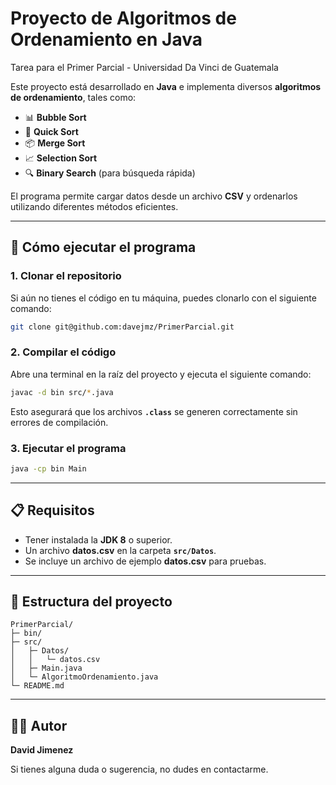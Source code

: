 # Proyecto de Algoritmos de Ordenamiento en Java

Tarea para el Primer Parcial - Universidad Da Vinci de Guatemala

Este proyecto está desarrollado en **Java** e implementa diversos **algoritmos de ordenamiento**, tales como:

- 📊 **Bubble Sort**
- 🚀 **Quick Sort**
- 📦 **Merge Sort**
- 📈 **Selection Sort**
- 🔍 **Binary Search** (para búsqueda rápida)

El programa permite cargar datos desde un archivo **CSV** y ordenarlos utilizando diferentes métodos eficientes.

---

## 🚀 Cómo ejecutar el programa

### 1. Clonar el repositorio
Si aún no tienes el código en tu máquina, puedes clonarlo con el siguiente comando:

```bash
git clone git@github.com:davejmz/PrimerParcial.git
```

### 2. Compilar el código
Abre una terminal en la raíz del proyecto y ejecuta el siguiente comando:

```bash
javac -d bin src/*.java
```

Esto asegurará que los archivos **`.class`** se generen correctamente sin errores de compilación.

### 3. Ejecutar el programa

```bash
java -cp bin Main
```

---

## 📋 Requisitos

- Tener instalada la **JDK 8** o superior.
- Un archivo **datos.csv** en la carpeta **`src/Datos`**.
- Se incluye un archivo de ejemplo **datos.csv** para pruebas.

---

## 📂 Estructura del proyecto

```
PrimerParcial/
├─ bin/
├─ src/
│   ├─ Datos/
│   │   └─ datos.csv
│   ├─ Main.java
│   └─ AlgoritmoOrdenamiento.java
└─ README.md
```

---

## 👨‍💻 Autor
**David Jimenez**

Si tienes alguna duda o sugerencia, no dudes en contactarme.